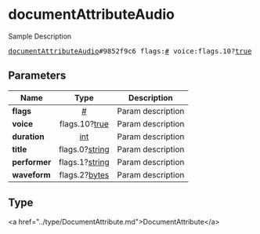 # documentAttributeAudio

Sample Description

<pre>
<a href="../constructor/documentAttributeAudio.md">documentAttributeAudio</a>#9852f9c6 flags:<a href="../type/#.md">#</a> voice:flags.10?<a href="../type/true.md">true</a> duration:<a href="../type/int.md">int</a> title:flags.0?<a href="../type/string.md">string</a> performer:flags.1?<a href="../type/string.md">string</a> waveform:flags.2?<a href="../type/bytes.md">bytes</a> = <a href="../type/DocumentAttribute.md">DocumentAttribute</a>;
</pre>

## Parameters

| Name | Type | Description |
|------|:----:|-------------|
| **flags** | <a href="../type/#.md">#</a> | Param description |
| **voice** | flags.10?<a href="../type/true.md">true</a> | Param description |
| **duration** | <a href="../type/int.md">int</a> | Param description |
| **title** | flags.0?<a href="../type/string.md">string</a> | Param description |
| **performer** | flags.1?<a href="../type/string.md">string</a> | Param description |
| **waveform** | flags.2?<a href="../type/bytes.md">bytes</a> | Param description |

## Type

&lt;a href=&#34;../type/DocumentAttribute.md&#34;&gt;DocumentAttribute&lt;/a&gt;
